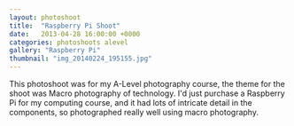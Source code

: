 ```yaml
---
layout: photoshoot
title:  "Raspberry Pi Shoot"
date:   2013-04-28 16:00:00 +0000
categories: photoshoots alevel
gallery: "Raspberry Pi"
thumbnail: "img_20140224_195155.jpg"
---
```

This photoshoot was for my A-Level photography course, the theme for the shoot was Macro photography of technology. I'd just purchase a Raspberry Pi for my computing course, and it had lots of intricate detail in the components, so photographed really well using macro photography.
